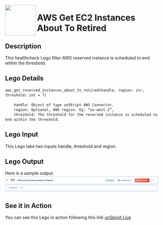 [<img align="left" src="https://unskript.com/assets/favicon.png" width="100" height="100" style="padding-right: 5px">](https://unskript.com/assets/favicon.png) 
<h1>AWS Get EC2 Instances About To Retired</h1>

## Description
This healthcheck Lego filter AWS reserved instance is scheduled to end within the threshold.


## Lego Details

    aws_get_reserved_instances_about_to_retired(handle, region: str, threshold: int = 7)

        handle: Object of type unSkript AWS Connector.
        region: Optional, AWS region. Eg: “us-west-2”,
        threshold: The threshold for the reserved instance is scheduled to end within the threshold.

## Lego Input
This Lego take two inputs handle, threshold and region.

## Lego Output
Here is a sample output.
<img src="./1.png">


## See it in Action
You can see this Lego in action following this link [unSkript Live](https://us.app.unskript.io)
